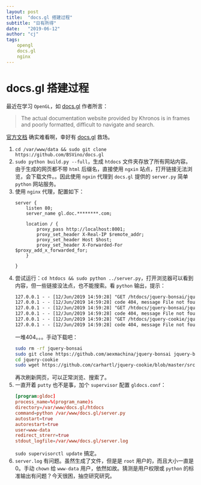 ```yaml
---
layout: post
title:  "docs.gl 搭建过程"
subtitle: "日有所得"
date:   "2019-06-12"
author: "cj"
tags:
    opengl
    docs.gl
    nginx
---
```


# docs.gl 搭建过程

最近在学习 `OpenGL`，如 [docs.gl](https://github.com/BSVino/docs.gl) 作者所言：

>The actual documentation website provided by Khronos is in frames and poorly formatted, difficult to navigate and search.

[官方文档](https://www.khronos.org/registry/OpenGL-Refpages/gl4/) 确实难看啊，幸好有 [docs.gl](https://github.com/BSVino/docs.gl) 救场。

1. `cd /var/www/data && sudo git clone https://github.com/BSVino/docs.gl`
2. `sudo python build.py --full`，生成 `htdocs` 文件夹存放了所有网站内容。由于生成的网页都不带 `html` 后缀名，直接使用 `ngxin` 站点，打开链接无法浏览，会下载文件。。因此使用 `ngxin` 代理到 `docs.gl` 提供的 `server.py` 简单 `python` 网站服务。
3. 使用 `nginx` 代理，配置如下：
    ```nginx
    server {
        listen 80;
        server_name gl.doc.********.com;

        location / {
            proxy_pass http://localhost:8001;
            proxy_set_header X-Real-IP $remote_addr;
            proxy_set_header Host $host;
            proxy_set_header X-Forwarded-For $proxy_add_x_forwarded_for;
        }

    }
    ```
4. 尝试运行：`cd htdocs && sudo python ../server.py`，打开浏览器可以看到内容，但一些链接没法点，也不能搜索。看 `python` 输出，提示：
    ```txt
    127.0.0.1 - - [12/Jun/2019 14:59:28] "GET /htdocs/jquery-bonsai/jquery.bonsai.js HTTP/1.0" 404 -
    127.0.0.1 - - [12/Jun/2019 14:59:28] code 404, message File not found
    127.0.0.1 - - [12/Jun/2019 14:59:28] "GET /htdocs/jquery-bonsai/jquery.bonsai.css HTTP/1.0" 404 -
    127.0.0.1 - - [12/Jun/2019 14:59:28] code 404, message File not found
    127.0.0.1 - - [12/Jun/2019 14:59:28] "GET /htdocs/jquery-cookie/jquery.cookie.js HTTP/1.0" 404 -
    127.0.0.1 - - [12/Jun/2019 14:59:28] code 404, message File not found
    ```
    一堆404。。。手动下载吧：
    ```bash
    sudo rm -rf jquery-bonsai
    sudo git clone https://github.com/aexmachina/jquery-bonsai jquery-bonsai
    cd jquery-cookie
    sudo wget https://github.com/carhartl/jquery-cookie/blob/master/src/jquery.cookie.js?raw=true -O jquery.cookie.js
    ```
    再次刷新网页，可以正常浏览、搜索了。
5. 一直开着 `putty` 也不是事，加个 `supervisor` 配置 `gldocs.conf`：
    ```conf
    [program:gldoc]
    process_name=%(program_name)s
    directory=/var/www/docs.gl/htdocs
    command=python /var/www/docs.gl/server.py
    autostart=true
    autorestart=true
    user=www-data
    redirect_strerr=true
    stdout_logfile=/var/www/docs.gl/server.log
    ```
    `sudo supervisorctl update` 搞定。
6. `server.log` 有问题。虽然生成了文件，但是是 `root` 用户的，而且大小一直是0。手动 `chown` 给 `www-data` 用户，依然如故。猜测是用户权限或 `python` 的标准输出有问题？今天很困，抽空研究研究。